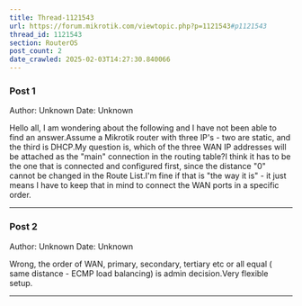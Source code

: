 ```yaml
---
title: Thread-1121543
url: https://forum.mikrotik.com/viewtopic.php?p=1121543#p1121543
thread_id: 1121543
section: RouterOS
post_count: 2
date_crawled: 2025-02-03T14:27:30.840066
---
```


### Post 1
Author: Unknown
Date: Unknown

Hello all, I am wondering about the following and I have not been able to find an answer.Assume a Mikrotik router with three IP's - two are static, and the third is DHCP.My question is, which of the three WAN IP addresses will be attached as the "main" connection in the routing table?I think it has to be the one that is connected and configured first, since the distance "0" cannot be changed in the Route List.I'm fine if that is "the way it is" - it just means I have to keep that in mind to connect the WAN ports in a specific order.

---
### Post 2
Author: Unknown
Date: Unknown

Wrong,  the order of WAN,  primary, secondary, tertiary etc  or all equal  ( same distance - ECMP load balancing) is admin decision.Very flexible setup.

---
